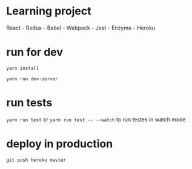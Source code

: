 # Learning project
React - Redux - Babel - Webpack - Jest - Enzyme - Heroku

# run for dev
`yarn install`

`yarn run dev-server`

# run tests
`yarn run test` or `yarn run test -- --watch` to run testes in watch mode

# deploy in production
`git push heroku master`
